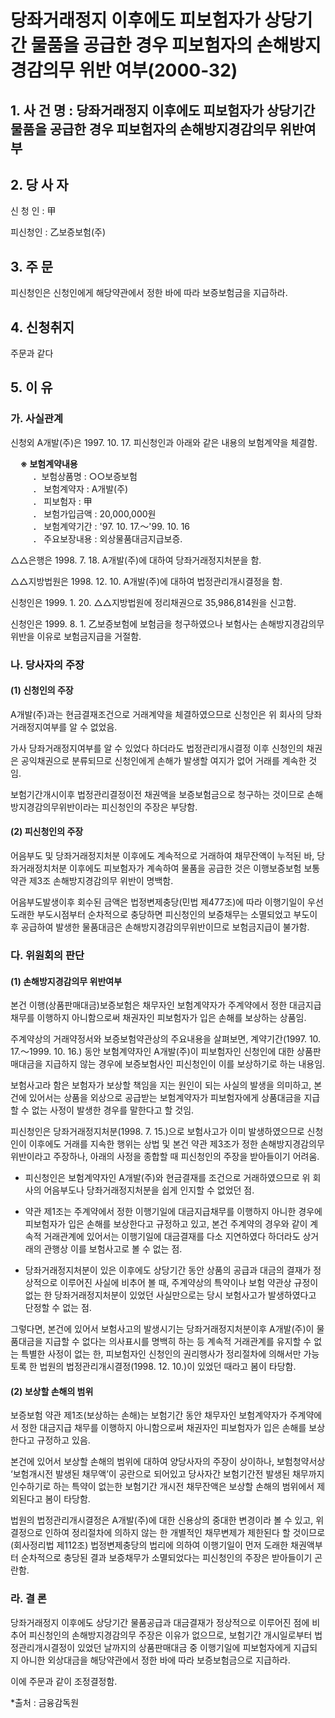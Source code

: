 # 당좌거래정지 이후에도 피보험자가 상당기간 물품을 공급한 경우 피보험자의 손해방지 경감의무 위반 여부(2000-32)

## 1. 사 건 명 : 당좌거래정지 이후에도 피보험자가 상당기간 물품을 공급한 경우 피보험자의 손해방지경감의무 위반여부

## 2. 당 사 자
신 청 인 : 甲

피신청인 : 乙보증보험(주) 

## 3. 주    문
피신청인은 신청인에게 해당약관에서 정한 바에 따라 보증보험금을 지급하라.

## 4. 신청취지
주문과 같다

## 5. 이   유
### 가. 사실관계

신청외 A개발(주)은 1997. 10. 17. 피신청인과 아래와 같은 내용의 보험계약을 체결함.

&nbsp;&nbsp;&nbsp;&nbsp;**※ 보험계약내용**<br>&nbsp;&nbsp;&nbsp;&nbsp;&nbsp;&nbsp;&nbsp;&nbsp;
    ．보험상품명   : ○○보증보험<br>&nbsp;&nbsp;&nbsp;&nbsp;&nbsp;&nbsp;&nbsp;&nbsp;
    ． 보험계약자   : A개발(주)<br>&nbsp;&nbsp;&nbsp;&nbsp;&nbsp;&nbsp;&nbsp;&nbsp;
    ． 피보험자     : 甲<br>&nbsp;&nbsp;&nbsp;&nbsp;&nbsp;&nbsp;&nbsp;&nbsp;
    ． 보험가입금액 : 20,000,000원<br>&nbsp;&nbsp;&nbsp;&nbsp;&nbsp;&nbsp;&nbsp;&nbsp;
    ． 보험계약기간 : '97. 10. 17.～'99. 10. 16<br>&nbsp;&nbsp;&nbsp;&nbsp;&nbsp;&nbsp;&nbsp;&nbsp;
    ． 주요보장내용 : 외상물품대금지급보증.

△△은행은 1998. 7. 18. A개발(주)에 대하여 당좌거래정지처분을 함.

△△지방법원은 1998. 12. 10. A개발(주)에 대하여 법정관리개시결정을 함.

신청인은 1999.  1. 20. △△지방법원에 정리채권으로 35,986,814원을 신고함.

신청인은 1999. 8. 1. 乙보증보험에 보험금을 청구하였으나 보험사는 손해방지경감의무위반을 이유로 보험금지급을 거절함.

### 나. 당사자의 주장
 
#### (1) 신청인의 주장

A개발(주)과는 현금결재조건으로 거래계약을 체결하였으므로 신청인은 위 회사의 당좌거래정지여부를 알 수 없었음. 

가사 당좌거래정지여부를 알 수 있었다 하더라도 법정관리개시결정 이후 신청인의 채권은 공익채권으로 분류되므로 신청인에게 손해가 발생할 여지가 없어 거래를 계속한 것임.

보험기간개시이후 법정관리결정이전 채권액을 보증보험금으로 청구하는 것이므로 손해방지경감의무위반이라는 피신청인의 주장은 부당함.

#### (2) 피신청인의 주장

어음부도 및 당좌거래정지처분 이후에도 계속적으로 거래하여 채무잔액이 누적된 바, 당좌거래정치처분 이후에도 피보험자가 계속하여 물품을 공급한 것은 이행보증보험 보통약관 제3조 손해방지경감의무 위반이 명백함.

어음부도발생이후 회수된 금액은 법정변제충당(민법 제477조)에 따라 이행기일이 우선 도래한 부도시점부터 순차적으로 충당하면 피신청인의 보증채무는 소멸되었고 부도이후 공급하여 발생한 물품대금은 손해방지경감의무위반이므로 보험금지급이 불가함.

### 다. 위원회의 판단
#### (1) 손해방지경감의무 위반여부 

본건 이행(상품판매대금)보증보험은 채무자인 보험계약자가 주계약에서 정한 대금지급 채무를 이행하지 아니함으로써 채권자인 피보험자가 입은 손해를 보상하는 상품임.

주계약상의 거래약정서와 보증보험약관상의 주요내용을 살펴보면, 계약기간(1997. 10. 17.～1999. 10. 16.) 동안 보험계약자인 A개발(주)이 피보험자인 신청인에 대한 상품판매대금을 지급하지 않는 경우에 보증보험사인 피신청인이 이를 보상하기로 하는 내용임.

보험사고라 함은 보험자가 보상할 책임을 지는 원인이 되는 사실의 발생을 의미하고, 본건에 있어서는 상품을 외상으로 공급받는 보험계약자가 피보험자에게 상품대금을 지급할 수 없는 사정이 발생한 경우를 말한다고 할 것임.

피신청인은 당좌거래정지처분(1998. 7. 15.)으로 보험사고가 이미 발생하였으므로 신청인이 이후에도 거래를 지속한 행위는 상법 및 본건 약관 제3조가 정한 손해방지경감의무 위반이라고 주장하나, 아래의 사정을 종합할 때 피신청인의 주장을 받아들이기 어려움.
  - 피신청인은 보험계약자인 A개발(주)와 현금결재를 조건으로 거래하였으므로 위 회사의 어음부도나 당좌거래정지처분을 쉽게 인지할 수 없었던 점.
  - 약관 제1조는 주계약에서 정한 이행기일에 대금지급채무를 이행하지 아니한 경우에 피보험자가 입은 손해를 보상한다고 규정하고 있고, 본건 주계약의 경우와 같이 계속적 거래관계에 있어서는 이행기일에 대금결재를 다소 지연하였다 하더라도 상거래의 관행상 이를 보험사고로 볼 수 없는 점.

  - 당좌거래정지처분이 있은 이후에도 상당기간 동안 상품의 공급과 대금의 결재가 정상적으로 이루어진 사실에 비추어 볼 때, 주계약상의 특약이나 보험 약관상 규정이 없는 한 당좌거래정지처분이 있었던 사실만으로는 당시 보험사고가 발생하였다고 단정할 수 없는 점. 

그렇다면, 본건에 있어서 보험사고의 발생시기는 당좌거래정지처분이후 A개발(주)이 물품대금을 지급할 수 없다는 의사표시를 명백히 하는 등 계속적 거래관계를 유지할 수 없는 특별한 사정이 없는 한, 피보험자인 신청인의 권리행사가 정리절차에 의해서만 가능토록 한 법원의 법정관리개시결정(1998. 12. 10.)이 있었던 때라고 봄이 타당함.

#### (2) 보상할 손해의 범위

보증보험 약관 제1조(보상하는 손해)는 보험기간 동안 채무자인 보험계약자가 주계약에서 정한 대금지급 채무를 이행하지 아니함으로써 채권자인 피보험자가 입은 손해를 보상한다고 규정하고 있음.

본건에 있어서 보상할 손해의 범위에 대하여 양당사자의 주장이 상이하나, 보험청약서상 ‘보험개시전 발생된 채무액’이 공란으로 되어있고 당사자간 보험기간전 발생된 채무까지 인수하기로 하는 특약이 없는한 보험기간 개시전 채무잔액은 보상할 손해의 범위에서 제외된다고 봄이 타당함.

법원의 법정관리개시결정은 A개발(주)에 대한 신용상의 중대한 변경이라 볼 수 있고, 위 결정으로 인하여 정리절차에 의하지 않는 한 개별적인 채무변제가 제한된다 할 것이므로(회사정리법 제112조) 법정변제충당의 법리에 의하여 이행기일이 먼저 도래한 채권액부터 순차적으로 충당된 결과 보증채무가 소멸되었다는 피신청인의 주장은 받아들이기 곤란함.

###  라. 결 론

당좌거래정지 이후에도 상당기간 물품공급과 대금결재가 정상적으로 이루어진 점에 비추어 피신청인의 손해방지경감의무 주장은 이유가 없으므로, 보험기간 개시일로부터 법정관리개시결정이 있었던 날까지의 상품판매대금 중 이행기일에 피보험자에게 지급되지 아니한 외상대금을 해당약관에서 정한 바에 따라 보증보험금으로 지급하라.
   
이에 주문과 같이 조정결정함.

*출처 : 금융감독원